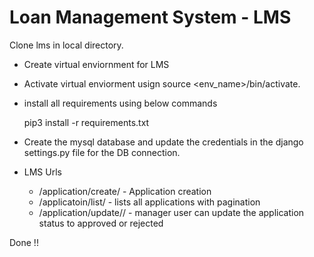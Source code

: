 # Loan Management System - LMS

Clone lms in local directory.

- Create virtual enviornment for LMS
- Activate virtual enviorment usign source <env_name>/bin/activate.

- install all requirements using below commands
	
	pip3 install -r requirements.txt


- Create the mysql database and update the credentials in the django settings.py file for the DB connection.

- LMS Urls 
	- /application/create/  				- Application creation 
	- /applicatoin/list/    				- lists all applications with pagination
	- /application/update/<application-id>/ - manager user can update the application status to approved or rejected


Done !!